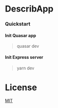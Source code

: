 # DescribApp


### Quickstart
#### Init Quasar app
> quasar dev 
#### Init Express server
> yarn dev 


# License
[MIT](http://www.google.com)
